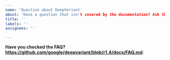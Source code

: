 ```yaml
---
name: 'Question about DeepVariant'
about: 'Have a question that isn't covered by the documentation? Ask the team.'
title: ''
labels: ''
assignees: ''

---
```


**Have you checked the FAQ? https://github.com/google/deepvariant/blob/r1.4/docs/FAQ.md**:


